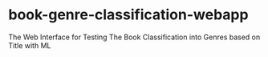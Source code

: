 # book-genre-classification-webapp
The Web Interface for Testing The Book Classification into Genres based on Title with ML 
